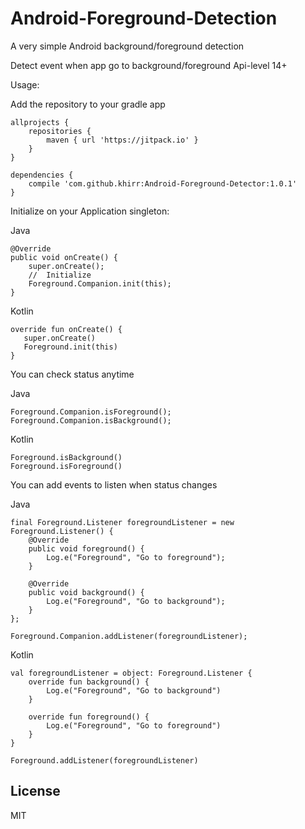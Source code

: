 # Android-Foreground-Detection
A very simple Android background/foreground detection

Detect event when app go to background/foreground
Api-level 14+

Usage:

Add the repository to your gradle app
```
allprojects {
    repositories {
        maven { url 'https://jitpack.io' }
    }
}

dependencies {
    compile 'com.github.khirr:Android-Foreground-Detector:1.0.1'
}
```

Initialize on your Application singleton:

Java
```
@Override
public void onCreate() {
    super.onCreate();
    //  Initialize
    Foreground.Companion.init(this);
}
```

Kotlin
```
override fun onCreate() {
   super.onCreate()
   Foreground.init(this)
}
```

You can check status anytime

Java
```
Foreground.Companion.isForeground();
Foreground.Companion.isBackground();
```

Kotlin
```
Foreground.isBackground()
Foreground.isForeground()
```


You can add events to listen when status changes

Java
```
final Foreground.Listener foregroundListener = new Foreground.Listener() {
    @Override
    public void foreground() {
        Log.e("Foreground", "Go to foreground");
    }

    @Override
    public void background() {
        Log.e("Foreground", "Go to background");
    }
};

Foreground.Companion.addListener(foregroundListener);
```

Kotlin
```
val foregroundListener = object: Foreground.Listener {
    override fun background() {
        Log.e("Foreground", "Go to background")
    }

    override fun foreground() {
        Log.e("Foreground", "Go to foreground")
    }
}

Foreground.addListener(foregroundListener)
```

## License
MIT
